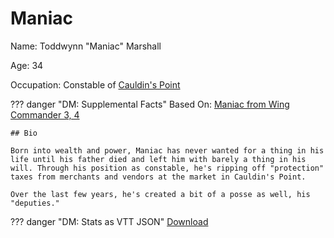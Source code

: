 # Maniac

Name: Toddwynn "Maniac" Marshall

Age: 34

Occupation: Constable of [Cauldin's Point](../places/cauldins-point.md)

??? danger "DM: Supplemental Facts"
    Based On: [Maniac from Wing Commander 3, 4](https://wingcommander.fandom.com/wiki/Todd_Marshall)

    ## Bio

    Born into wealth and power, Maniac has never wanted for a thing in his life until his father died and left him with barely a thing in his will. Through his position as constable, he's ripping off "protection" taxes from merchants and vendors at the market in Cauldin's Point.

    Over the last few years, he's created a bit of a posse as well, his "deputies."

??? danger "DM: Stats as VTT JSON"
    [Download](/assets/json/maniac.json)
